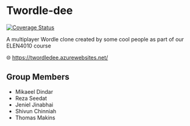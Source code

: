 # Twordle-dee

[![Coverage Status](https://coveralls.io/repos/github/witseie-elen4010/2022-group-lab-010/badge.svg?branch=main)](https://coveralls.io/github/witseie-elen4010/2022-group-lab-010?branch=main)

A multiplayer Wordle clone created by some cool people as part of our ELEN4010 course

🌐 https://twordledee.azurewebsites.net/

## Group Members

- Mikaeel Dindar
- Reza Seedat
- Jeniel Jinabhai
- Shivun Chinniah
- Thomas Makins

